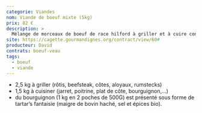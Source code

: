 ```yaml
---
categorie: Viandes
nom: Viande de boeuf mixte (5kg)
prix: 82 €
description: >
  Mélange de morceaux de boeuf de race hilford à griller et à cuire conditionnés dans un sachet sous vide de 5 kg
site: https://cagette.gourmandignes.org/contract/view/60#
producteur: David
contrats: boeuf-veau
tags:
  - boeuf
  - viande
---
```


- 2,5 kg à griller (rôtis, beefsteak, côtes, aloyaux, rumstecks)
- 1,5 kg à cuisiner (jarret, poitrine, plat de côte, bourguignon,...)
- du bourguignon (1 kg en 2 poches de 500G) est présenté sous forme de tartar’s fantaisie (maigre de bovin haché, sel et épices bio).